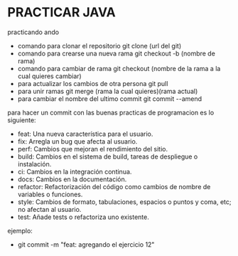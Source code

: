 # PRACTICAR JAVA
practicando ando
- comando para clonar el repositorio
git clone (url del git)
- comando para crearse una nueva rama
git checkout -b (nombre de rama)
- comando para cambiar de rama
git checkout (nombre de la rama a la cual quieres cambiar)
- para actualizar los cambios de otra persona
git pull
- para unir ramas
git merge (rama la cual quieres)(rama actual)
- para cambiar el nombre del ultimo commit
git commit --amend

para hacer un commit con las buenas practicas de programacion es lo siguiente:

- feat: Una nueva característica para el usuario.
- fix: Arregla un bug que afecta al usuario.
- perf: Cambios que mejoran el rendimiento del sitio.
- build: Cambios en el sistema de build, tareas de despliegue o instalación.
- ci: Cambios en la integración continua.
- docs: Cambios en la documentación.
- refactor: Refactorización del código como cambios de nombre de variables o funciones.
- style: Cambios de formato, tabulaciones, espacios o puntos y coma, etc; no afectan al usuario.
- test: Añade tests o refactoriza uno existente.

ejemplo:
- git commit -m "feat: agregando el ejercicio 12"
